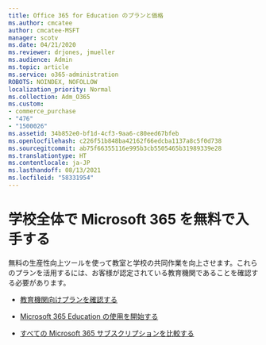 ```yaml
---
title: Office 365 for Education のプランと価格
ms.author: cmcatee
author: cmcatee-MSFT
manager: scotv
ms.date: 04/21/2020
ms.reviewer: drjones, jmueller
ms.audience: Admin
ms.topic: article
ms.service: o365-administration
ROBOTS: NOINDEX, NOFOLLOW
localization_priority: Normal
ms.collection: Adm_O365
ms.custom:
- commerce_purchase
- "476"
- "1500026"
ms.assetid: 34b852e0-bf1d-4cf3-9aa6-c80eed67bfeb
ms.openlocfilehash: c226f51b848ba42162f66edcba1137a8c5f0d738
ms.sourcegitcommit: ab75f66355116e995b3cb5505465b31989339e28
ms.translationtype: HT
ms.contentlocale: ja-JP
ms.lasthandoff: 08/13/2021
ms.locfileid: "58331954"
---
```

# <a name="get-microsoft-365-free-for-your-entire-school"></a>学校全体で Microsoft 365 を無料で入手する

無料の生産性向上ツールを使って教室と学校の共同作業を向上させます。これらのプランを活用するには、お客様が認定されている教育機関であることを確認する必要があります。
  
- [教育機関向けプランを確認する](https://products.office.com/academic/compare-office-365-education-plans)

- [Microsoft 365 Education の使用を開始する](https://support.office.com/article/get-started-with-office-365-education-ab02abe5-a1ee-458c-b749-5b44416ccf14?wt.mc_id=o365_portal_mmaven&ui=en-US&rs=en-US&ad=US)

- [すべての Microsoft 365 サブスクリプションを比較する](https://products.office.com/business/compare-more-office-365-for-business-plans)